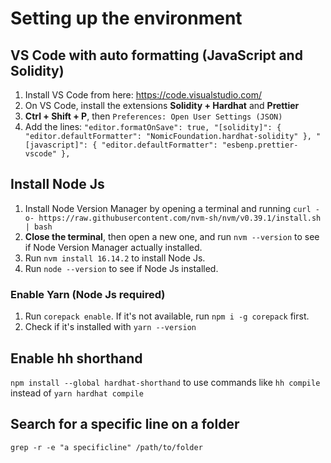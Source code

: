 # Setting up the environment

## VS Code with auto formatting (JavaScript and Solidity)

1. Install VS Code from here: https://code.visualstudio.com/
1. On VS Code, install the extensions **Solidity + Hardhat** and **Prettier**
1. **Ctrl + Shift + P**, then `Preferences: Open User Settings (JSON)`
1. Add the lines: `"editor.formatOnSave": true, "[solidity]": { "editor.defaultFormatter": "NomicFoundation.hardhat-solidity" }, "[javascript]": { "editor.defaultFormatter": "esbenp.prettier-vscode" },`

## Install Node Js

1. Install Node Version Manager by opening a terminal and running `curl -o- https://raw.githubusercontent.com/nvm-sh/nvm/v0.39.1/install.sh | bash`
2. **Close the terminal**, then open a new one, and run `nvm --version` to see if Node Version Manager actually installed.
3. Run `nvm install 16.14.2` to install Node Js.
4. Run `node --version` to see if Node Js installed.

### Enable Yarn (Node Js required)

1. Run `corepack enable`. If it's not available, run `npm i -g corepack` first.
2. Check if it's installed with `yarn --version`

## Enable hh shorthand

`npm install --global hardhat-shorthand` to use commands like `hh compile` instead of `yarn hardhat compile`

## Search for a specific line on a folder

`grep -r -e "a specificline" /path/to/folder`